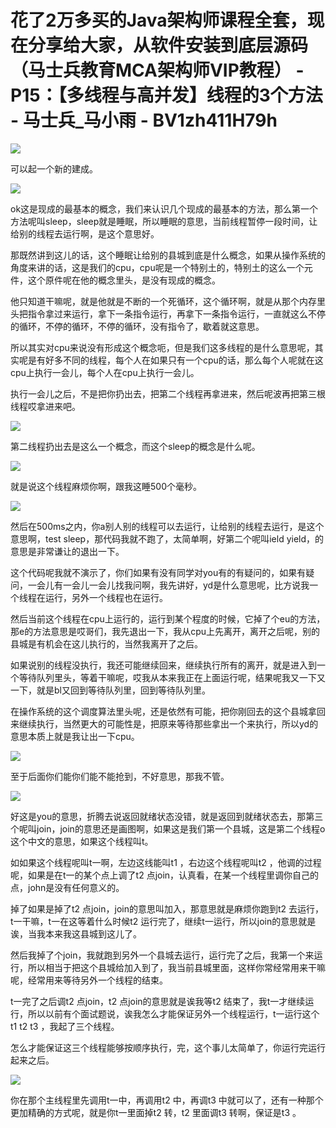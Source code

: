 # 花了2万多买的Java架构师课程全套，现在分享给大家，从软件安装到底层源码（马士兵教育MCA架构师VIP教程） - P15：【多线程与高并发】线程的3个方法 - 马士兵_马小雨 - BV1zh411H79h

![](img/3e614c100c7a93b0e5b19143118f117c_0.png)

可以起一个新的建成。

![](img/3e614c100c7a93b0e5b19143118f117c_2.png)

ok这是现成的最基本的概念，我们来认识几个现成的最基本的方法，那么第一个方法呢叫sleep，sleep就是睡眠，所以睡眠的意思，当前线程暂停一段时间，让给别的线程去运行啊，是这个意思好。

那既然讲到这儿的话，这个睡眠让给别的县城到底是什么概念，如果从操作系统的角度来讲的话，这是我们的cpu，cpu呢是一个特别土的，特别土的这么一个元件，这个原件呢在他的概念里头，是没有现成的概念。

他只知道干嘛呢，就是他就是不断的一个死循环，这个循环啊，就是从那个内存里头把指令拿过来运行，拿下一条指令运行，再拿下一条指令运行，一直就这么不停的循环，不停的循环，不停的循环，没有指令了，歇着就这意思。

所以其实对cpu来说没有形成这个概念呃，但是我们这多线程的是什么意思呢，其实呢是有好多不同的线程，每个人在如果只有一个cpu的话，那么每个人呢就在这cpu上执行一会儿，每个人在cpu上执行一会儿。

执行一会儿之后，不是把你扔出去，把第二个线程再拿进来，然后呢波再把第三根线程哎拿进来吧。

![](img/3e614c100c7a93b0e5b19143118f117c_4.png)

第二线程扔出去是这么一个概念，而这个sleep的概念是什么呢。

![](img/3e614c100c7a93b0e5b19143118f117c_6.png)

就是说这个线程麻烦你啊，跟我这睡500个毫秒。

![](img/3e614c100c7a93b0e5b19143118f117c_8.png)

然后在500ms之内，你a别人别的线程可以去运行，让给别的线程去运行，是这个意思啊，test sleep，那代码我就不跑了，太简单啊，好第二个呢叫ield yield，的意思是非常谦让的退出一下。

这个代码呢我就不演示了，你们如果有没有同学对you有的有疑问的，如果有疑问，一会儿有一会儿一会儿找我问啊，我先讲好，yd是什么意思呢，比方说我一个线程在运行，另外一个线程也在运行。

然后当前这个线程在cpu上运行的，运行到某个程度的时候，它掉了个eu的方法，那e的方法意思是哎哥们，我先退出一下，我从cpu上先离开，离开之后呢，别的县城是有机会在这儿执行的，当然我离开了之后。

如果说别的线程没执行，我还可能继续回来，继续执行所有的离开，就是进入到一个等待队列里头，等着干嘛呢，哎我从本来我正在上面运行呢，结果呢我又一下又一下，就是bl又回到等待队列里，回到等待队列里。

在操作系统的这个调度算法里头呢，还是依然有可能，把你刚回去的这个县城拿回来继续执行，当然更大的可能性是，把原来等待那些拿出一个来执行，所以yd的意思本质上就是我让出一下cpu。



![](img/3e614c100c7a93b0e5b19143118f117c_10.png)

至于后面你们能你们能不能抢到，不好意思，那我不管。

![](img/3e614c100c7a93b0e5b19143118f117c_12.png)

好这是you的意思，折腾去说返回就绪状态没错，就是返回到就绪状态去，那第三个呢叫join，join的意思还是画图啊，如果这是我们第一个县城，这是第二个线程o这个中文的意思，如果这个线程叫t。

如如果这个线程呢叫t一啊，左边这线能叫t1 ，右边这个线程呢叫t2 ，他调的过程呢，如果是在t一的某个点上调了t2 点join，认真看，在某一个线程里调你自己的点，john是没有任何意义的。

掉了如果是掉了t2 点join，join的意思叫加入，那意思就是麻烦你跑到t2 去运行，t一干嘛，t一在这等着什么时候t2 运行完了，继续t一运行，所以join的意思就是诶，当我本来我这县城到这儿了。

然后我掉了个join，我就跑到另外一个县城去运行，运行完了之后，我第一个来运行，所以相当于把这个县城给加入到了，我当前县城里面，这样你常经常用来干嘛呢，经常用来等待另外一个线程的结束。

t一完了之后调t2 点join，t2 点join的意思就是诶我等t2 结束了，我t一才继续运行，所以以前有个面试题说，诶我怎么才能保证另外一个线程运行，t一运行这个t1 t2 t3 ，我起了三个线程。

怎么才能保证这三个线程能够按顺序执行，完，这个事儿太简单了，你运行完运行起来之后。

![](img/3e614c100c7a93b0e5b19143118f117c_14.png)

你在那个主线程里先调用t一中，再调用t2 中，再调t3 中就可以了，还有一种那个更加精确的方式呢，就是你t一里面掉t2 转，t2 里面调t3 转啊，保证是t3 。

